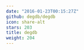 ```yaml
---
date: "2016-01-23T00:15:27Z"
github: degdb/degdb
icon: share-alt
stars: 203
title: degdb
weight: 204
---
```

